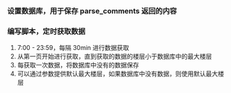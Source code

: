 ### 设置数据库，用于保存 parse_comments 返回的内容 

### 编写脚本，定时获取数据
1. 7:00 - 23:59，每隔 30min 进行数据获取
2. 从第一页开始进行获取，直到获取的数据的楼层小于数据库中的最大楼层
3. 每获取一次数据，将数据库中没有的数据保存
4. 可以通过参数提供默认最大楼层，如果数据库中没有数据，则使用默认最大楼层